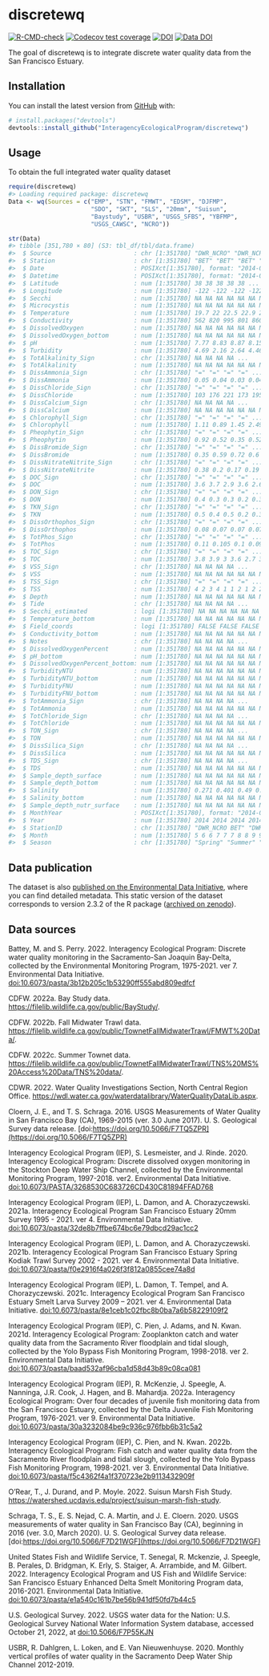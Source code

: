 
<!-- README.md is generated from README.Rmd. Please edit that file -->

# discretewq

<!-- badges: start -->

[![R-CMD-check](https://github.com/InteragencyEcologicalProgram/discretewq/actions/workflows/R-CMD-check.yaml/badge.svg)](https://github.com/InteragencyEcologicalProgram/discretewq/actions/workflows/R-CMD-check.yaml)
[![Codecov test
coverage](https://codecov.io/gh/InteragencyEcologicalProgram/discretewq/branch/main/graph/badge.svg)](https://codecov.io/gh/InteragencyEcologicalProgram/discretewq?branch=main)
[![DOI](https://zenodo.org/badge/309747392.svg)](https://zenodo.org/badge/latestdoi/309747392)
[![Data
DOI](https://img.shields.io/badge/Data%20publication%20DOI-10.6073/pasta/567ca1dce56cc819b1819117538bd718-blue.svg)](https://portal.edirepository.org/nis/mapbrowse?scope=edi&identifier=731)
<!-- badges: end -->

The goal of discretewq is to integrate discrete water quality data from
the San Francisco Estuary.

## Installation

You can install the latest version from [GitHub](https://github.com/)
with:

``` r
# install.packages("devtools")
devtools::install_github("InteragencyEcologicalProgram/discretewq")
```

## Usage

To obtain the full integrated water quality dataset

``` r
require(discretewq)
#> Loading required package: discretewq
Data <- wq(Sources = c("EMP", "STN", "FMWT", "EDSM", "DJFMP",
                       "SDO", "SKT", "SLS", "20mm", "Suisun", 
                       "Baystudy", "USBR", "USGS_SFBS", "YBFMP", 
                       "USGS_CAWSC", "NCRO"))

str(Data)
#> tibble [351,780 × 80] (S3: tbl_df/tbl/data.frame)
#>  $ Source                       : chr [1:351780] "DWR_NCRO" "DWR_NCRO" "DWR_NCRO" "DWR_NCRO" ...
#>  $ Station                      : chr [1:351780] "BET" "BET" "BET" "BET" ...
#>  $ Date                         : POSIXct[1:351780], format: "2014-05-20" "2014-06-04" ...
#>  $ Datetime                     : POSIXct[1:351780], format: "2014-05-20 11:30:00" "2014-06-04 12:45:00" ...
#>  $ Latitude                     : num [1:351780] 38 38 38 38 38 ...
#>  $ Longitude                    : num [1:351780] -122 -122 -122 -122 -122 ...
#>  $ Secchi                       : num [1:351780] NA NA NA NA NA NA NA NA NA NA ...
#>  $ Microcystis                  : num [1:351780] NA NA NA NA NA NA NA NA NA NA ...
#>  $ Temperature                  : num [1:351780] 19.7 22 22.5 22.9 23.1 24.2 22.8 22.6 21.9 21.8 ...
#>  $ Conductivity                 : num [1:351780] 562 820 995 801 860 786 775 815 805 952 ...
#>  $ DissolvedOxygen              : num [1:351780] NA NA NA NA NA NA NA NA NA NA ...
#>  $ DissolvedOxygen_bottom       : num [1:351780] NA NA NA NA NA NA NA NA NA NA ...
#>  $ pH                           : num [1:351780] 7.77 8.83 8.87 8.15 8.36 8.51 8.34 8.52 8.41 8.14 ...
#>  $ Turbidity                    : num [1:351780] 4.69 2.16 2.64 4.46 2.66 1.82 1.81 1.38 1.91 1.69 ...
#>  $ TotAlkalinity_Sign           : chr [1:351780] NA NA NA NA ...
#>  $ TotAlkalinity                : num [1:351780] NA NA NA NA NA NA NA NA NA NA ...
#>  $ DissAmmonia_Sign             : chr [1:351780] "=" "=" "=" "=" ...
#>  $ DissAmmonia                  : num [1:351780] 0.05 0.04 0.03 0.04 0.02 0.03 0.02 0.02 0.02 0.02 ...
#>  $ DissChloride_Sign            : chr [1:351780] "=" "=" "=" "=" ...
#>  $ DissChloride                 : num [1:351780] 103 176 221 173 195 174 171 183 178 214 ...
#>  $ DissCalcium_Sign             : chr [1:351780] NA NA NA NA ...
#>  $ DissCalcium                  : num [1:351780] NA NA NA NA NA NA NA NA NA NA ...
#>  $ Chlorophyll_Sign             : chr [1:351780] "=" "=" "=" "=" ...
#>  $ Chlorophyll                  : num [1:351780] 1.11 0.89 1.45 2.49 2.33 1.97 2.2 2.22 3.9 4.62 ...
#>  $ Pheophytin_Sign              : chr [1:351780] "=" "=" "=" "=" ...
#>  $ Pheophytin                   : num [1:351780] 0.92 0.52 0.35 0.52 0.8 0.54 0.45 0.51 0.83 0.96 ...
#>  $ DissBromide_Sign             : chr [1:351780] "=" "=" "=" "=" ...
#>  $ DissBromide                  : num [1:351780] 0.35 0.59 0.72 0.6 0.65 0.6 0.57 0.58 0.6 0.7 ...
#>  $ DissNitrateNitrite_Sign      : chr [1:351780] "=" "=" "=" "=" ...
#>  $ DissNitrateNitrite           : num [1:351780] 0.38 0.2 0.17 0.19 0.09 0.02 0.07 0.02 0.05 0.03 ...
#>  $ DOC_Sign                     : chr [1:351780] "=" "=" "=" "=" ...
#>  $ DOC                          : num [1:351780] 3.6 3.7 2.9 3.6 2.6 3.1 3.1 3.1 2.6 3 ...
#>  $ DON_Sign                     : chr [1:351780] "=" "=" "=" "=" ...
#>  $ DON                          : num [1:351780] 0.4 0.3 0.3 0.2 0.3 0.4 0.2 0.1 0.3 0.2 ...
#>  $ TKN_Sign                     : chr [1:351780] "=" "=" "=" "=" ...
#>  $ TKN                          : num [1:351780] 0.5 0.4 0.5 0.2 0.3 0.5 0.3 0.2 0.5 0.4 ...
#>  $ DissOrthophos_Sign           : chr [1:351780] "=" "=" "=" "=" ...
#>  $ DissOrthophos                : num [1:351780] 0.08 0.07 0.07 0.07 0.1 0.11 0.11 0.09 0.09 0.09 ...
#>  $ TotPhos_Sign                 : chr [1:351780] "=" "=" "=" "=" ...
#>  $ TotPhos                      : num [1:351780] 0.11 0.105 0.1 0.09 0.13 0.14 0.12 0.14 0.09 0.1 ...
#>  $ TOC_Sign                     : chr [1:351780] "=" "=" "=" "=" ...
#>  $ TOC                          : num [1:351780] 3.8 3.9 3 3.6 2.7 3 2.8 2.9 3.1 3.1 ...
#>  $ VSS_Sign                     : chr [1:351780] NA NA NA NA ...
#>  $ VSS                          : num [1:351780] NA NA NA NA NA NA NA NA NA NA ...
#>  $ TSS_Sign                     : chr [1:351780] "=" "=" "=" "=" ...
#>  $ TSS                          : num [1:351780] 4 2 3 4 1 1 2 1 2 2 ...
#>  $ Depth                        : num [1:351780] NA NA NA NA NA NA NA NA NA NA ...
#>  $ Tide                         : chr [1:351780] NA NA NA NA ...
#>  $ Secchi_estimated             : logi [1:351780] NA NA NA NA NA NA ...
#>  $ Temperature_bottom           : num [1:351780] NA NA NA NA NA NA NA NA NA NA ...
#>  $ Field_coords                 : logi [1:351780] FALSE FALSE FALSE FALSE FALSE FALSE ...
#>  $ Conductivity_bottom          : num [1:351780] NA NA NA NA NA NA NA NA NA NA ...
#>  $ Notes                        : chr [1:351780] NA NA NA NA ...
#>  $ DissolvedOxygenPercent       : num [1:351780] NA NA NA NA NA NA NA NA NA NA ...
#>  $ pH_bottom                    : num [1:351780] NA NA NA NA NA NA NA NA NA NA ...
#>  $ DissolvedOxygenPercent_bottom: num [1:351780] NA NA NA NA NA NA NA NA NA NA ...
#>  $ TurbidityNTU                 : num [1:351780] NA NA NA NA NA NA NA NA NA NA ...
#>  $ TurbidityNTU_bottom          : num [1:351780] NA NA NA NA NA NA NA NA NA NA ...
#>  $ TurbidityFNU                 : num [1:351780] NA NA NA NA NA NA NA NA NA NA ...
#>  $ TurbidityFNU_bottom          : num [1:351780] NA NA NA NA NA NA NA NA NA NA ...
#>  $ TotAmmonia_Sign              : chr [1:351780] NA NA NA NA ...
#>  $ TotAmmonia                   : num [1:351780] NA NA NA NA NA NA NA NA NA NA ...
#>  $ TotChloride_Sign             : chr [1:351780] NA NA NA NA ...
#>  $ TotChloride                  : num [1:351780] NA NA NA NA NA NA NA NA NA NA ...
#>  $ TON_Sign                     : chr [1:351780] NA NA NA NA ...
#>  $ TON                          : num [1:351780] NA NA NA NA NA NA NA NA NA NA ...
#>  $ DissSilica_Sign              : chr [1:351780] NA NA NA NA ...
#>  $ DissSilica                   : num [1:351780] NA NA NA NA NA NA NA NA NA NA ...
#>  $ TDS_Sign                     : chr [1:351780] NA NA NA NA ...
#>  $ TDS                          : num [1:351780] NA NA NA NA NA NA NA NA NA NA ...
#>  $ Sample_depth_surface         : num [1:351780] NA NA NA NA NA NA NA NA NA NA ...
#>  $ Sample_depth_bottom          : num [1:351780] NA NA NA NA NA NA NA NA NA NA ...
#>  $ Salinity                     : num [1:351780] 0.271 0.401 0.49 0.391 0.421 ...
#>  $ Salinity_bottom              : num [1:351780] NA NA NA NA NA NA NA NA NA NA ...
#>  $ Sample_depth_nutr_surface    : num [1:351780] NA NA NA NA NA NA NA NA NA NA ...
#>  $ MonthYear                    : POSIXct[1:351780], format: "2014-05-01" "2014-06-01" ...
#>  $ Year                         : num [1:351780] 2014 2014 2014 2014 2014 ...
#>  $ StationID                    : chr [1:351780] "DWR_NCRO BET" "DWR_NCRO BET" "DWR_NCRO BET" "DWR_NCRO BET" ...
#>  $ Month                        : num [1:351780] 5 6 6 7 7 7 8 8 9 9 ...
#>  $ Season                       : chr [1:351780] "Spring" "Summer" "Summer" "Summer" ...
```

## Data publication

The dataset is also [published on the Environmental Data
Initiative](https://portal.edirepository.org/nis/mapbrowse?scope=edi&identifier=731),
where you can find detailed metadata. This static version of the dataset
corresponds to version 2.3.2 of the R package ([archived on
zenodo](https://zenodo.org/record/6390964)).

## Data sources

Battey, M. and S. Perry. 2022. Interagency Ecological Program: Discrete
water quality monitoring in the Sacramento-San Joaquin Bay-Delta,
collected by the Environmental Monitoring Program, 1975-2021. ver 7.
Environmental Data Initiative.
[doi:10.6073/pasta/3b12b205c1b53290ff555abd809edfcf](https://doi.org/10.6073/pasta/3b12b205c1b53290ff555abd809edfcf)

CDFW. 2022a. Bay Study data.
<https://filelib.wildlife.ca.gov/public/BayStudy/>.

CDFW. 2022b. Fall Midwater Trawl data.
<https://filelib.wildlife.ca.gov/public/TownetFallMidwaterTrawl/FMWT%20Data/>.

CDFW. 2022c. Summer Townet data.
<https://filelib.wildlife.ca.gov/public/TownetFallMidwaterTrawl/TNS%20MS%20Access%20Data/TNS%20data/>.

CDWR. 2022. Water Quality Investigations Section, North Central Region
Office.
<https://wdl.water.ca.gov/waterdatalibrary/WaterQualityDataLib.aspx>.

Cloern, J. E., and T. S. Schraga. 2016. USGS Measurements of Water
Quality in San Francisco Bay (CA), 1969-2015 (ver. 3.0 June 2017). U. S.
Geological Survey data release.
[doi:https://doi.org/10.5066/F7TQ5ZPR](https://doi.org/10.5066/F7TQ5ZPR)

Interagency Ecological Program (IEP), S. Lesmeister, and J. Rinde. 2020.
Interagency Ecological Program: Discrete dissolved oxygen monitoring in
the Stockton Deep Water Ship Channel, collected by the Environmental
Monitoring Program, 1997-2018. ver2. Environmental Data Initiative.
[doi:10.6073/PASTA/3268530C683726CD430C81894FFAD768](https://portal.edirepository.org/nis/mapbrowse?packageid=edi.276.2)

Interagency Ecological Program (IEP), L. Damon, and A. Chorazyczewski.
2021a. Interagency Ecological Program San Francisco Estuary 20mm Survey
1995 - 2021. ver 4. Environmental Data Initiative.
[doi:10.6073/pasta/32de8b7ffbe674bc6e79dbcd29ac1cc2](https://doi.org/10.6073/pasta/32de8b7ffbe674bc6e79dbcd29ac1cc2)

Interagency Ecological Program (IEP), L. Damon, and A. Chorazyczewski.
2021b. Interagency Ecological Program San Francisco Estuary Spring
Kodiak Trawl Survey 2002 - 2021. ver 4. Environmental Data Initiative.
[doi:10.6073/pasta/f0e2916f4a026f3f812a0855cee74a8d](https://doi.org/10.6073/pasta/f0e2916f4a026f3f812a0855cee74a8d)

Interagency Ecological Program (IEP), L. Damon, T. Tempel, and A.
Chorazyczewski. 2021c. Interagency Ecological Program San Francisco
Estuary Smelt Larva Survey 2009 – 2021. ver 4. Environmental Data
Initiative.
[doi:10.6073/pasta/8e1ceb1c02fbc8b0ba7a6b58229109f2](https://doi.org/10.6073/pasta/8e1ceb1c02fbc8b0ba7a6b58229109f2)

Interagency Ecological Program (IEP), C. Pien, J. Adams, and N. Kwan.
2021d. Interagency Ecological Program: Zooplankton catch and water
quality data from the Sacramento River floodplain and tidal slough,
collected by the Yolo Bypass Fish Monitoring Program, 1998-2018. ver 2.
Environmental Data Initiative.
[doi:10.6073/pasta/baad532af96cba1d58d43b89c08ca081](https://portal.edirepository.org/nis/mapbrowse?packageid=edi.494.2)

Interagency Ecological Program (IEP), R. McKenzie, J. Speegle, A.
Nanninga, J.R. Cook, J. Hagen, and B. Mahardja. 2022a. Interagency
Ecological Program: Over four decades of juvenile fish monitoring data
from the San Francisco Estuary, collected by the Delta Juvenile Fish
Monitoring Program, 1976-2021. ver 9. Environmental Data Initiative.
[doi:10.6073/pasta/30a3232084be9c936c976fbb6b31c5a2](https://doi.org/10.6073/pasta/30a3232084be9c936c976fbb6b31c5a2)

Interagency Ecological Program (IEP), C. Pien, and N. Kwan. 2022b.
Interagency Ecological Program: Fish catch and water quality data from
the Sacramento River floodplain and tidal slough, collected by the Yolo
Bypass Fish Monitoring Program, 1998-2021. ver 3. Environmental Data
Initiative.
[doi:10.6073/pasta/f5c4362f4a1f370723e2b9113432909f](https://portal.edirepository.org/nis/mapbrowse?packageid=edi.233.3)

O’Rear, T., J. Durand, and P. Moyle. 2022. Suisun Marsh Fish Study.
<https://watershed.ucdavis.edu/project/suisun-marsh-fish-study>.

Schraga, T. S., E. S. Nejad, C. A. Martin, and J. E. Cloern. 2020. USGS
measurements of water quality in San Francisco Bay (CA), beginning in
2016 (ver. 3.0, March 2020). U. S. Geological Survey data release.
[doi:https://doi.org/10.5066/F7D21WGF](https://doi.org/10.5066/F7D21WGF)

United States Fish and Wildlife Service, T. Senegal, R. Mckenzie, J.
Speegle, B. Perales, D. Bridgman, K. Erly, S. Staiger, A. Arrambide, and
M. Gilbert. 2022. Interagency Ecological Program and US Fish and
Wildlife Service: San Francisco Estuary Enhanced Delta Smelt Monitoring
Program data, 2016-2021. Environmental Data Initiative.
[doi:10.6073/pasta/e1a540c161b7be56b941df50fd7b44c5](https://doi.org/10.6073/pasta/e1a540c161b7be56b941df50fd7b44c5)

U.S. Geological Survey. 2022. USGS water data for the Nation: U.S.
Geological Survey National Water Information System database, accessed
October 21, 2022, at
[doi:10.5066/F7P55KJN](https://doi.org/10.5066/F7P55KJN)

USBR, R. Dahlgren, L. Loken, and E. Van Nieuwenhuyse. 2020. Monthly
vertical profiles of water quality in the Sacramento Deep Water Ship
Channel 2012-2019.

